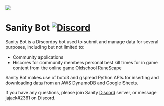 ![](https://i.imgur.com/jzCasn7.png)
# Sanity Bot [![Discord](https://img.shields.io/discord/301755382160818177?style=flat&logo=discord)](https://discord.gg/Sanity)

Sanity Bot is a Discordpy bot used to submit and manage data for several purposes, including but not limited to:
- Community applications
- Hiscores for community members personal best kill times for in game content from the online game Oldschool RuneScape

Sanity Bot makes use of boto3 and gspread Python APIs for inserting and downloading data from an AWS DynamoDB and Google Sheets.

If you have any questions, please join Sanity [Discord](https://discord.gg/Sanity) server, or message jajack#2361 on Discord.

